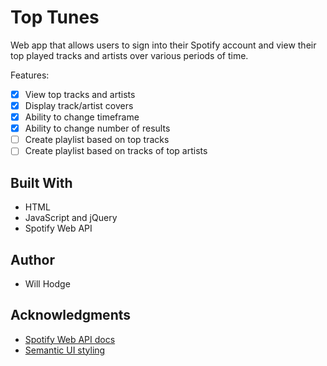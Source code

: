 # Top Tunes
Web app that allows users to sign into their Spotify account and view their top played tracks and artists over various periods of time.

Features:
- [x] View top tracks and artists
- [x] Display track/artist covers
- [x] Ability to change timeframe
- [x] Ability to change number of results
- [ ] Create playlist based on top tracks
- [ ] Create playlist based on tracks of top artists

## Built With
* HTML
* JavaScript and jQuery
* Spotify Web API

## Author
* Will Hodge

## Acknowledgments
* [Spotify Web API docs](https://beta.developer.spotify.com/)
* [Semantic UI styling](http://www.semantic-ui.com/)
